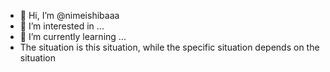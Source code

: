 - 👋 Hi, I’m @nimeishibaaa
- 👀 I’m interested in ... 
- 🌱 I’m currently learning ...
- The situation is this situation, while the specific situation depends on the situation
